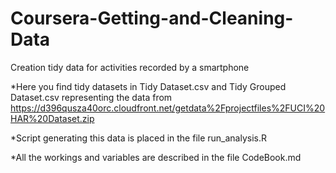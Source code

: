 # Coursera-Getting-and-Cleaning-Data
Creation tidy data for activities recorded by a smartphone

*Here you find tidy datasets in
Tidy Dataset.csv and Tidy Grouped Dataset.csv
representing the data from
https://d396qusza40orc.cloudfront.net/getdata%2Fprojectfiles%2FUCI%20HAR%20Dataset.zip

*Script generating this data is placed in the file
run_analysis.R

*All the workings and variables are described in the file
CodeBook.md
